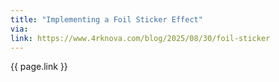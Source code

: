 ```yaml
---
title: "Implementing a Foil Sticker Effect"
via:
link: https://www.4rknova.com/blog/2025/08/30/foil-sticker
---
```


{{ page.link }}
